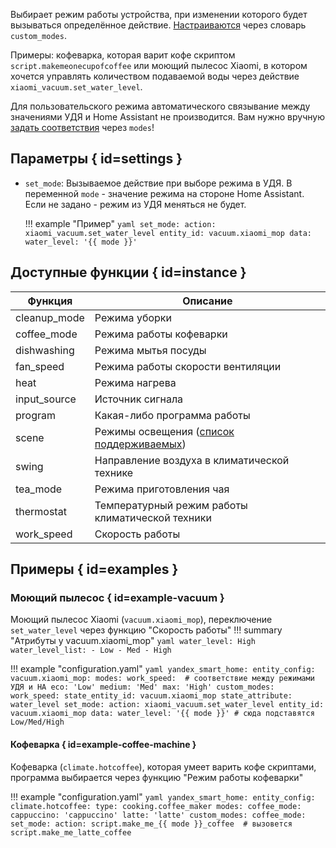 Выбирает режим работы устройства, при изменении которого будет вызываться определённое действие. [Настраиваются](about.md) через словарь `custom_modes`.

Примеры: кофеварка, которая варит кофе скриптом `script.makemeonecupofcoffee` или моющий пылесос Xiaomi, в котором хочется управлять количеством подаваемой воды через действие `xiaomi_vacuum.set_water_level`.

Для пользовательского режима автоматического связывание между значениями УДЯ и Home Assistant не производится. Вам нужно
вручную [задать соответствия](../../config/modes.md) через `modes`!

## Параметры { id=settings }

* `set_mode`: Вызываемое действие при выборе режима в УДЯ. В переменной `mode` - значение режима на стороне Home Assistant. Если не задано - режим из УДЯ меняться не будет.

    !!! example "Пример"
        ```yaml
        set_mode:
          action: xiaomi_vacuum.set_water_level
          entity_id: vacuum.xiaomi_mop
          data:
            water_level: '{{ mode }}'
        ```

## Доступные функции { id=instance }

| Функция      | Описание                                                                |
| ------------ | ----------------------------------------------------------------------- |
| cleanup_mode | Режима уборки                                                           |
| coffee_mode  | Режима работы кофеварки                                                 |
| dishwashing  | Режима мытья посуды                                                     |
| fan_speed    | Режима работы скорости вентиляции                                       |
| heat         | Режима нагрева                                                          |
| input_source | Источник сигнала                                                        |
| program      | Какая-либо программа работы                                             |
| scene        | Режимы освещения ([список поддерживаемых](../../config/modes.md#scene)) |
| swing        | Направление воздуха в климатической технике                             |
| tea_mode     | Режима приготовления чая                                                |
| thermostat   | Температурный режим работы климатической техники                        |
| work_speed   | Скорость работы                                                         |

## Примеры { id=examples }

### Моющий пылесос { id=example-vacuum }

Моющий пылесос Xiaomi (`vacuum.xiaomi_mop`), переключение `set_water_level` через функцию "Скорость работы"
!!! summary "Атрибуты у vacuum.xiaomi_mop"
    ```yaml
    water_level: High
    water_level_list:
      - Low
      - Med
      - High
    ```

!!! example "configuration.yaml"
    ```yaml
    yandex_smart_home:
      entity_config:
        vacuum.xiaomi_mop:
          modes:
            work_speed:  # соответствие между режимами УДЯ и HA
              eco: 'Low'
              medium: 'Med'
              max: 'High'
          custom_modes:
            work_speed:
              state_entity_id: vacuum.xiaomi_mop
              state_attribute: water_level
              set_mode:
                action: xiaomi_vacuum.set_water_level
                entity_id: vacuum.xiaomi_mop
                data:
                  water_level: '{{ mode }}' # сюда подставятся Low/Med/High
    ```

#### Кофеварка { id=example-coffee-machine }

Кофеварка (`climate.hotcoffee`), которая умеет варить кофе скриптами, программа выбирается через функцию "Режим работы кофеварки"

!!! example "configuration.yaml"
    ```yaml
    yandex_smart_home:
      entity_config:
        climate.hotcoffee:
          type: cooking.coffee_maker
          modes:
            coffee_mode:
              cappuccino: 'cappuccino'
              latte: 'latte'
          custom_modes:
            coffee_mode:
              set_mode:
                action: script.make_me_{{ mode }}_coffee  # вызовется script.make_me_latte_coffee
    ```
